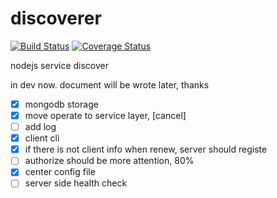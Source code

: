 # discoverer

[![Build Status](https://travis-ci.org/Soontao/discoverer.svg?branch=master)](https://travis-ci.org/Soontao/discoverer) [![Coverage Status](https://coveralls.io/repos/github/Soontao/discoverer/badge.svg?branch=master)](https://coveralls.io/github/Soontao/discoverer?branch=master)

nodejs service discover

in dev now. document will be wrote later, thanks

- [x] mongodb storage
- [x] move operate to service layer, [cancel]
- [ ] add log
- [x] client cli
- [x] if there is not client info when renew, server should registe
- [ ] authorize should be more attention, 80%
- [x] center config file
- [ ] server side health check
